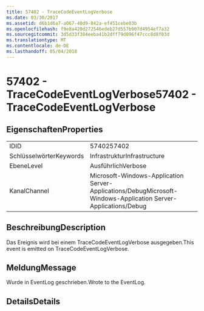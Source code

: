 ```yaml
---
title: 57402 - TraceCodeEventLogVerbose
ms.date: 03/30/2017
ms.assetid: d6b1d6a7-a067-40d9-842a-ef451cebe03b
ms.openlocfilehash: f9e8a420d272546edeb27d557b907d4954ef7a32
ms.sourcegitcommit: 3d5d33f384eeba41b2dff79d096f47ccc8d8f03d
ms.translationtype: MT
ms.contentlocale: de-DE
ms.lasthandoff: 05/04/2018
---
```

# <a name="57402---tracecodeeventlogverbose"></a><span data-ttu-id="b5d6e-102">57402 - TraceCodeEventLogVerbose</span><span class="sxs-lookup"><span data-stu-id="b5d6e-102">57402 - TraceCodeEventLogVerbose</span></span>
## <a name="properties"></a><span data-ttu-id="b5d6e-103">Eigenschaften</span><span class="sxs-lookup"><span data-stu-id="b5d6e-103">Properties</span></span>  
  
|||  
|-|-|  
|<span data-ttu-id="b5d6e-104">ID</span><span class="sxs-lookup"><span data-stu-id="b5d6e-104">ID</span></span>|<span data-ttu-id="b5d6e-105">57402</span><span class="sxs-lookup"><span data-stu-id="b5d6e-105">57402</span></span>|  
|<span data-ttu-id="b5d6e-106">Schlüsselwörter</span><span class="sxs-lookup"><span data-stu-id="b5d6e-106">Keywords</span></span>|<span data-ttu-id="b5d6e-107">Infrastruktur</span><span class="sxs-lookup"><span data-stu-id="b5d6e-107">Infrastructure</span></span>|  
|<span data-ttu-id="b5d6e-108">Ebene</span><span class="sxs-lookup"><span data-stu-id="b5d6e-108">Level</span></span>|<span data-ttu-id="b5d6e-109">Ausführlich</span><span class="sxs-lookup"><span data-stu-id="b5d6e-109">Verbose</span></span>|  
|<span data-ttu-id="b5d6e-110">Kanal</span><span class="sxs-lookup"><span data-stu-id="b5d6e-110">Channel</span></span>|<span data-ttu-id="b5d6e-111">Microsoft-Windows-Application Server-Applications/Debug</span><span class="sxs-lookup"><span data-stu-id="b5d6e-111">Microsoft-Windows-Application Server-Applications/Debug</span></span>|  
  
## <a name="description"></a><span data-ttu-id="b5d6e-112">Beschreibung</span><span class="sxs-lookup"><span data-stu-id="b5d6e-112">Description</span></span>  
 <span data-ttu-id="b5d6e-113">Das Ereignis wird bei einem TraceCodeEventLogVerbose ausgegeben.</span><span class="sxs-lookup"><span data-stu-id="b5d6e-113">This event is emitted on TraceCodeEventLogVerbose.</span></span>  
  
## <a name="message"></a><span data-ttu-id="b5d6e-114">Meldung</span><span class="sxs-lookup"><span data-stu-id="b5d6e-114">Message</span></span>  
 <span data-ttu-id="b5d6e-115">Wurde in EventLog geschrieben.</span><span class="sxs-lookup"><span data-stu-id="b5d6e-115">Wrote to the EventLog.</span></span>  
  
## <a name="details"></a><span data-ttu-id="b5d6e-116">Details</span><span class="sxs-lookup"><span data-stu-id="b5d6e-116">Details</span></span>

